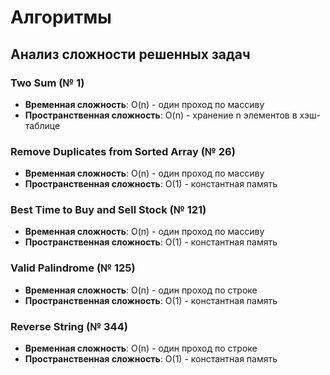 # Алгоритмы

## Анализ сложности решенных задач

### Two Sum (№ 1)
- **Временная сложность**: O(n) - один проход по массиву
- **Пространственная сложность**: O(n) - хранение n элементов в хэш-таблице

### Remove Duplicates from Sorted Array (№ 26)
- **Временная сложность**: O(n) - один проход по массиву
- **Пространственная сложность**: O(1) - константная память

### Best Time to Buy and Sell Stock (№ 121)
- **Временная сложность**: O(n) - один проход по массиву
- **Пространственная сложность**: O(1) - константная память

### Valid Palindrome (№ 125)
- **Временная сложность**: O(n) - один проход по строке
- **Пространственная сложность**: O(1) - константная память

### Reverse String (№ 344)
- **Временная сложность**: O(n) - один проход по строке
- **Пространственная сложность**: O(1) - константная память